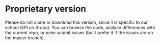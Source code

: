 # Proprietary version
Please do not clone or download this version, since it is specific to our school (EPI on Aruba). You can browse the code, analyse differences with the current repo, or even submit issues (but I prefer it if the issues are on the master branch).
